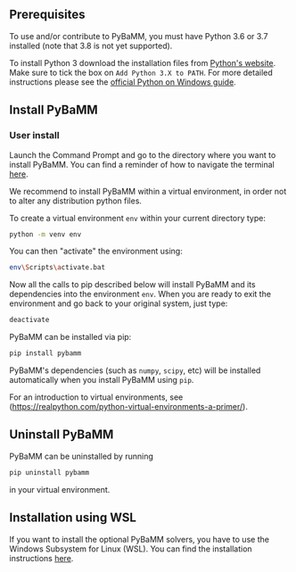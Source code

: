 ## Prerequisites

To use and/or contribute to PyBaMM, you must have Python 3.6 or 3.7 installed (note that 3.8 is not yet supported).

To install Python 3 download the installation files from [Python's website](https://www.python.org/downloads/windows/). Make sure
to tick the box on `Add Python 3.X to PATH`. For more detailed instructions please see the 
[official Python on Windows guide](https://docs.python.org/3.7/using/windows.html).

## Install PyBaMM

### User install
Launch the Command Prompt and go to the directory where you want to install PyBaMM. You can find a reminder of how to
navigate the terminal [here](http://www.cs.columbia.edu/~sedwards/classes/2015/1102-fall/Command%20Prompt%20Cheatsheet.pdf).

We recommend to install PyBaMM within a virtual environment, in order not
to alter any distribution python files.

To create a virtual environment `env` within your current directory type:

```bash
python -m venv env
```
You can then "activate" the environment using:

```bash
env\Scripts\activate.bat
```
Now all the calls to pip described below will install PyBaMM and its dependencies into
the environment `env`. When you are ready to exit the environment and go back to your
original system, just type:

```bash
deactivate
```

PyBaMM can be installed via pip:
```bash
pip install pybamm
```

PyBaMM's dependencies (such as `numpy`, `scipy`, etc) will be installed automatically when you install PyBaMM using `pip`.

For an introduction to virtual environments, see (https://realpython.com/python-virtual-environments-a-primer/).

## Uninstall PyBaMM
PyBaMM can be uninstalled by running
```bash
pip uninstall pybamm
```
in your virtual environment.

## Installation using WSL
If you want to install the optional PyBaMM solvers, you have to use the Windows Subsystem for Linux (WSL). You can find
the installation instructions [here](INSTALL-WINDOWS-WSL.md).
